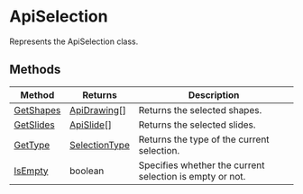 # ApiSelection

Represents the ApiSelection class.


## Methods

| Method | Returns | Description |
| ------ | ------- | ----------- |
| [GetShapes](./Methods/GetShapes.md) | [ApiDrawing](../ApiDrawing/ApiDrawing.md)[] | Returns the selected shapes. |
| [GetSlides](./Methods/GetSlides.md) | [ApiSlide](../ApiSlide/ApiSlide.md)[] | Returns the selected slides. |
| [GetType](./Methods/GetType.md) | [SelectionType](../Enumeration/SelectionType.md) | Returns the type of the current selection. |
| [IsEmpty](./Methods/IsEmpty.md) | boolean | Specifies whether the current selection is empty or not. |
